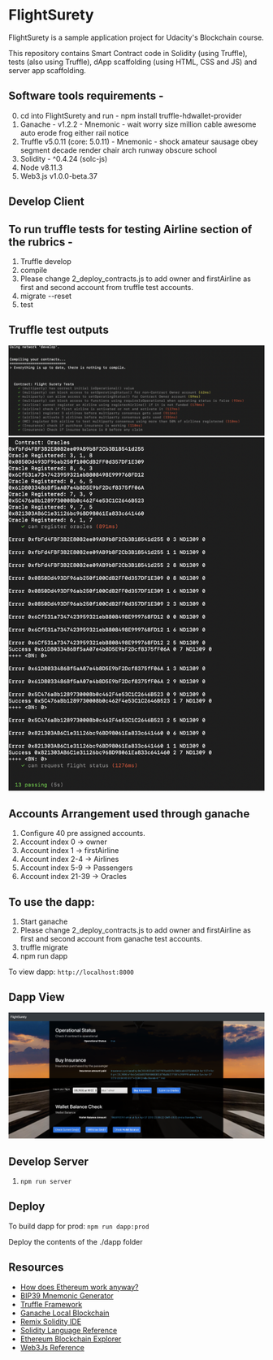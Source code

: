 # FlightSurety

FlightSurety is a sample application project for Udacity's Blockchain course.

This repository contains Smart Contract code in Solidity (using Truffle), tests (also using Truffle), dApp scaffolding (using HTML, CSS and JS) and server app scaffolding.

## Software tools requirements - 
0) cd into FlightSurety and run - npm install truffle-hdwallet-provider
1) Ganache - v1.2.2 - Mnemonic - wait worry size million cable awesome auto erode frog either rail notice
2) Truffle v5.0.11 (core: 5.0.11) - Mnemonic - shock amateur sausage obey segment decade render chair arch runway obscure school
3) Solidity - ^0.4.24 (solc-js)
4) Node v8.11.3
5) Web3.js v1.0.0-beta.37


## Develop Client


## To run truffle tests for testing Airline section of the rubrics - 
1) Truffle develop
2) compile
3) Please change 2_deploy_contracts.js to add owner and firstAirline as first and second account from truffle test accounts.
4) migrate --reset
5) test

## Truffle test outputs
![FlightSurety](images/fsTest.png "flight surety tests")
<br>
![Oracles](images/oracleTest.png "Oracles tests")

## Accounts Arrangement used through ganache
1) Configure 40 pre assigned accounts.
2) Account index 0 -> owner
3) Account index 1 -> firstAirline
4) Account index 2-4 -> Airlines
5) Account index 5-9 -> Passengers
6) Account index 21-39 -> Oracles

## To use the dapp:
1) Start ganache
2) Please change 2_deploy_contracts.js to add owner and firstAirline as first and second account from ganache test accounts.
3) truffle migrate
4) npm run dapp

To view dapp:
`http://localhost:8000`

## Dapp View
![FSView](images/FSDapp.png "Flight Surety")


## Develop Server
1) `npm run server`

## Deploy

To build dapp for prod:
`npm run dapp:prod`

Deploy the contents of the ./dapp folder


## Resources

* [How does Ethereum work anyway?](https://medium.com/@preethikasireddy/how-does-ethereum-work-anyway-22d1df506369)
* [BIP39 Mnemonic Generator](https://iancoleman.io/bip39/)
* [Truffle Framework](http://truffleframework.com/)
* [Ganache Local Blockchain](http://truffleframework.com/ganache/)
* [Remix Solidity IDE](https://remix.ethereum.org/)
* [Solidity Language Reference](http://solidity.readthedocs.io/en/v0.4.24/)
* [Ethereum Blockchain Explorer](https://etherscan.io/)
* [Web3Js Reference](https://github.com/ethereum/wiki/wiki/JavaScript-API)
